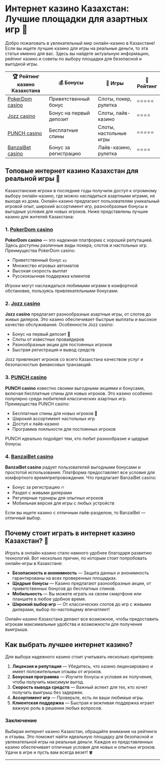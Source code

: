 # Интернет казино Казахстан: Лучшие площадки для азартных игр 🎰

Добро пожаловать в увлекательный мир онлайн-казино в Казахстане! Если вы ищете лучшие казино для игры на реальные деньги, то эта статья именно для вас. Здесь вы найдете актуальную информацию, рейтинг казино и советы по выбору площадки для безопасной и выгодной игры.

| 🏆 Рейтинг казино Казахстана | 💰 Бонусы | 🎰 Игры | 🏅 Рейтинг |
|-----------------------------|-----------|---------|------------|
| [PokerDom casino](https://brandplay.link/Bxg7SC7H)        | Приветственный бонус | Слоты, покер, рулетка | ⭐⭐⭐⭐⭐ |
| [Jozz casino](https://tk435zi5i9.com/alt/jozz/registration?e8250665e216213938eeaefaf3e61c0a)           | Бонус на первый депозит | Слоты, лайв-казино | ⭐⭐⭐⭐ |
| [PUNCH casino](https://betpunch1.com/d638d6d39)         | Бесплатные спины | Слоты, настольные игры | ⭐⭐⭐⭐⭐ |
| [BanzaiBet casino](https://bnzstr009.com/e9rVJ)      | Бонус за регистрацию | Лайв-казино, рулетка | ⭐⭐⭐⭐ |

## Топовые интернет казино Казахстан для реальной игры 🎲

Казахстанские игроки в последние годы получили доступ к огромному выбору онлайн-казино, где можно насладиться азартными играми, не выходя из дома. Онлайн-казино предлагают пользователям уникальный игровой опыт, широкий ассортимент игр, разнообразные бонусы и выгодные условия для новых игроков. Ниже представлены лучшие казино для жителей Казахстана:

### 1. [PokerDom casino](https://brandplay.link/Bxg7SC7H)

**PokerDom casino** — это надежная платформа с хорошей репутацией. Здесь доступны различные виды покера, слотов и настольных игр. Преимущества PokerDom casino:

- Приветственный бонус 💵
- Множество игровых автоматов
- Высокая скорость выплат
- Русскоязычная поддержка клиентов

Игроки могут наслаждаться любимыми играми в комфортной обстановке, пользуясь привлекательными бонусами.

### 2. [Jozz casino](https://tk435zi5i9.com/alt/jozz/registration?e8250665e216213938eeaefaf3e61c0a)

**Jozz casino** предлагает разнообразные азартные игры, от слотов до живых дилеров. Это казино обеспечивает быстрые выплаты и высокое качество обслуживания. Особенности Jozz casino:

- Бонус на первый депозит 🎁
- Слоты от известных провайдеров
- Разнообразные акции для постоянных игроков
- Быстрая регистрация и вывод средств

Jozz привлекает игроков со всего Казахстана качеством услуг и безопасностью финансовых транзакций.

### 3. [PUNCH casino](https://betpunch1.com/d638d6d39)

**PUNCH casino** известно своими выгодными акциями и бонусами, включая бесплатные спины для новых игроков. Это казино особенно популярно среди любителей классических азартных игр. Преимущества PUNCH casino:

- Бесплатные спины для новых игроков 🎰
- Широкий ассортимент настольных игр
- Доступ к лайв-казино
- Программа лояльности для постоянных игроков

PUNCH идеально подойдет тем, кто любит разнообразие и щедрые бонусы.

### 4. [BanzaiBet casino](https://bnzstr009.com/e9rVJ)

**BanzaiBet casino** радует пользователей выгодными бонусами и простотой использования. Платформа предоставляет все условия для комфортного времяпрепровождения. Что предлагает BanzaiBet casino:

- Бонус за регистрацию 🔥
- Раздел с живыми дилерами
- Регулярные турниры для опытных игроков
- Мобильная версия для игры с любых устройств

Если вы ищете казино с отличным лайв-разделом, то BanzaiBet — отличный выбор.

## Почему стоит играть в интернет казино Казахстан? 🤑

Играть в онлайн-казино стало намного удобнее благодаря развитию технологий. Вот несколько причин, по которым стоит попробовать онлайн-игры в Казахстане:

- **Безопасность и анонимность** — Защита данных и анонимность гарантированы на всех проверенных площадках.
- **Щедрые бонусы** — Казино предлагают разнообразные акции, от приветственных бонусов до бесплатных спинов.
- **Мобильность** — Вы можете играть на своем смартфоне или планшете в любое удобное время.
- **Широкий выбор игр** — От классических слотов до игр с живыми дилерами, выбор по-настоящему впечатляет!

Онлайн-казино Казахстана делают все возможное, чтобы предоставить игрокам максимальные удобства и возможности для получения выигрыша.

## Как выбрать лучшее интернет казино?

Для выбора надежного казино стоит учитывать несколько критериев:

1. **Лицензия и репутация** — Убедитесь, что казино лицензировано и имеет положительные отзывы от игроков.
2. **Бонусная программа** — Изучите бонусы и условия их получения, чтобы получить максимум выгод.
3. **Скорость вывода средств** — Важный аспект для тех, кто хочет получать выигрыш без задержек.
4. **Ассортимент игр** — Проверьте, есть ли ваши любимые игры.
5. **Клиентская поддержка** — Быстрая и вежливая поддержка играет важную роль в решении любых вопросов.

### Заключение

Выбирая интернет казино Казахстан, обращайте внимание на рейтинги и отзывы. Это поможет найти идеальную площадку для безопасной и увлекательной игры на реальные деньги. Каждое из представленных казино обеспечивает отличные условия для новых и опытных игроков. Удачи в игре и пусть вам всегда везет! 🍀

---

